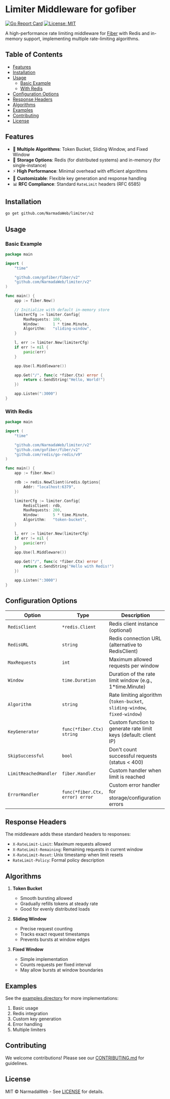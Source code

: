 # Limiter Middleware for gofiber

[![Go Report Card](https://goreportcard.com/badge/github.com/NarmadaWeb/limiter)](https://goreportcard.com/report/github.com/NarmadaWeb/limiter)
[![License: MIT](https://img.shields.io/badge/license-MIT-blue.svg)](https://opensource.org/licenses/MIT)

A high-performance rate limiting middleware for [Fiber](https://github.com/gofiber/fiber) with Redis and in-memory support, implementing multiple rate-limiting algorithms.

## Table of Contents

- [Features](#features)
- [Installation](#installation)
- [Usage](#usage)
  - [Basic Example](#basic-example)
  - [With Redis](#with-redis)
- [Configuration Options](#configuration-options)
- [Response Headers](#response-headers)
- [Algorithms](#algorithms)
- [Examples](#examples)
- [Contributing](#contributing)
- [License](#license)

## Features

- 🚀 **Multiple Algorithms**: Token Bucket, Sliding Window, and Fixed Window
- 💾 **Storage Options**: Redis (for distributed systems) and in-memory (for single-instance)
- ⚡ **High Performance**: Minimal overhead with efficient algorithms
- 🔧 **Customizable**: Flexible key generation and response handling
- 📊 **RFC Compliance**: Standard `RateLimit` headers (RFC 6585)

## Installation

```bash
go get github.com/NarmadaWeb/limiter/v2
```

## Usage

### Basic Example

```go
package main

import (
    "time"

    "github.com/gofiber/fiber/v2"
    "github.com/NarmadaWeb/limiter/v2"
)

func main() {
    app := fiber.New()

    // Initialize with default in-memory store
    limiterCfg := limiter.Config{
        MaxRequests: 100,
        Window:      1 * time.Minute,
        Algorithm:   "sliding-window",
    }

    l, err := limiter.New(limiterCfg)
    if err != nil {
        panic(err)
    }

    app.Use(l.Middleware())

    app.Get("/", func(c *fiber.Ctx) error {
        return c.SendString("Hello, World!")
    })

    app.Listen(":3000")
}
```

### With Redis

```go
package main

import (
    "time"

    "github.com/NarmadaWeb/limiter/v2"
    "github.com/gofiber/fiber/v2"
    "github.com/redis/go-redis/v9"
)

func main() {
    app := fiber.New()

    rdb := redis.NewClient(&redis.Options{
        Addr: "localhost:6379",
    })

    limiterCfg := limiter.Config{
        RedisClient: rdb,
        MaxRequests: 200,
        Window:      5 * time.Minute,
        Algorithm:   "token-bucket",
    }

    l, err := limiter.New(limiterCfg)
    if err != nil {
        panic(err)
    }
    app.Use(l.Middleware())

    app.Get("/", func(c *fiber.Ctx) error {
        return c.SendString("Hello with Redis!")
    })

    app.Listen(":3000")
}
```

## Configuration Options

| Option                | Type                  | Description                                                                 |
|-----------------------|-----------------------|-----------------------------------------------------------------------------|
| `RedisClient`         | `*redis.Client`       | Redis client instance (optional)                                            |
| `RedisURL`            | `string`              | Redis connection URL (alternative to RedisClient)                           |
| `MaxRequests`         | `int`                 | Maximum allowed requests per window                                         |
| `Window`              | `time.Duration`       | Duration of the rate limit window (e.g., 1*time.Minute)                     |
| `Algorithm`           | `string`              | Rate limiting algorithm (`token-bucket`, `sliding-window`, `fixed-window`)  |
| `KeyGenerator`        | `func(*fiber.Ctx) string` | Custom function to generate rate limit keys (default: client IP)         |
| `SkipSuccessful`      | `bool`                | Don't count successful requests (status < 400)                              |
| `LimitReachedHandler` | `fiber.Handler`       | Custom handler when limit is reached                                        |
| `ErrorHandler`        | `func(*fiber.Ctx, error) error` | Custom error handler for storage/configuration errors           |

## Response Headers

The middleware adds these standard headers to responses:

- `X-RateLimit-Limit`: Maximum requests allowed
- `X-RateLimit-Remaining`: Remaining requests in current window
- `X-RateLimit-Reset`: Unix timestamp when limit resets
- `RateLimit-Policy`: Formal policy description

## Algorithms

1. **Token Bucket**
   - Smooth bursting allowed
   - Gradually refills tokens at steady rate
   - Good for evenly distributed loads

2. **Sliding Window**
   - Precise request counting
   - Tracks exact request timestamps
   - Prevents bursts at window edges

3. **Fixed Window**
   - Simple implementation
   - Counts requests per fixed interval
   - May allow bursts at window boundaries

## Examples

See the [examples directory](examples/) for more implementations:

1. Basic usage
2. Redis integration
3. Custom key generation
4. Error handling
5. Multiple limiters

## Contributing

We welcome contributions! Please see our [CONTRIBUTING.md](CONTRIBUTING.md) for guidelines.

## License

MIT © NarmadaWeb - See [LICENSE](https://github.com/NarmadaWeb/limiter/blob/main/LICENSE) for details.
